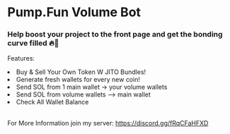 # Pump.Fun Volume Bot

### Help boost your project to the front page and get the bonding curve filled 🔥🚀

Features:
<li>Buy & Sell Your Own Token W JITO Bundles!</li>
<li>Generate fresh wallets for every new coin!</li>
<li>Send SOL from 1 main wallet -> your volume wallets</li>
<li>Send SOL from volume wallets --> main wallet</li>
<li>Check All Wallet Balance</li>
<br>

For More Information join my server:
https://discord.gg/fRqCFaHFXD
